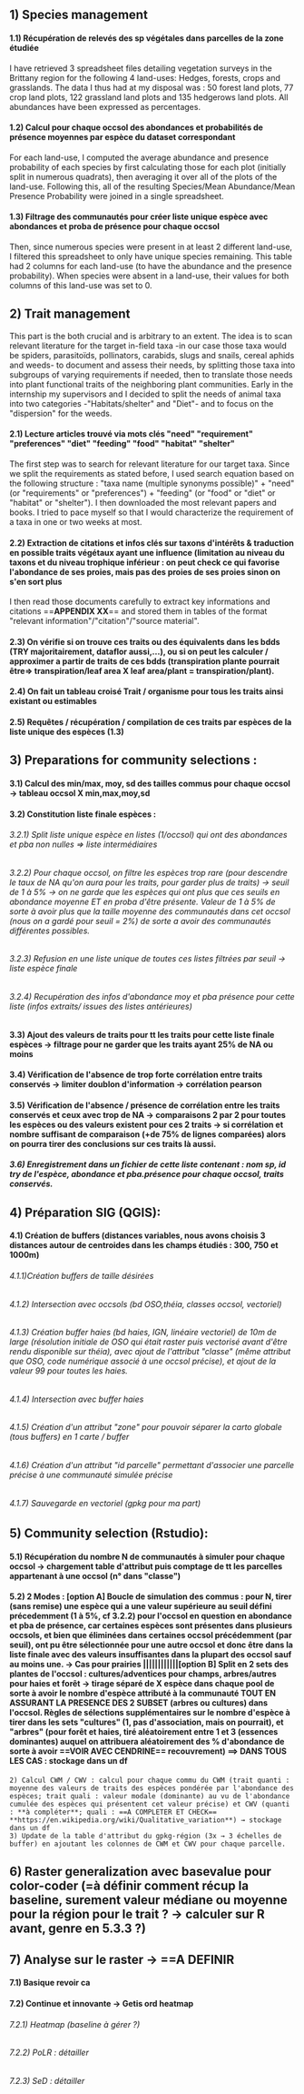 
## 1) Species management
#### 1.1) Récupération de relevés des sp végétales dans parcelles de la zone étudiée
I have retrieved 3 spreadsheet files detailing vegetation surveys in the Brittany region for the following 4 land-uses: Hedges, forests, crops and grasslands. 
The data I thus had at my disposal was : 50 forest land plots, 77 crop land plots, 122 grassland land plots and 135 hedgerows land plots. All abundances have been expressed as percentages.

#### 1.2) Calcul pour chaque occsol des abondances et probabilités de présence moyennes par espèce du dataset correspondant
For each land-use, I computed the average abundance and presence probability of each species by first calculating those for each plot (initially split in numerous quadrats), then averaging it over all of the plots of the land-use. Following this, all of the resulting Species/Mean Abundance/Mean Presence Probability were joined in a single spreadsheet.
#### 1.3) Filtrage des communautés pour créer liste unique espèce avec abondances et proba de présence pour chaque occsol
Then, since numerous species were present in at least 2 different land-use, I filtered this spreadsheet to only have unique species remaining. This table had 2 columns for each land-use (to have the abundance and the presence probability). When species were absent in a land-use, their values for both columns of this land-use was set to 0.
## 2) Trait management
This part is the both crucial and is arbitrary to an extent. The idea is to scan relevant literature for the target in-field taxa -in our case those taxa would be spiders, parasitoïds, pollinators, carabids, slugs and snails, cereal aphids and weeds- to document and assess their needs, by splitting those taxa into subgroups of varying requirements if needed, then to translate those needs into plant functional traits of the neighboring plant communities. Early in the internship my supervisors and I decided to split the needs of animal taxa into two categories -"Habitats/shelter" and "Diet"- and to focus on the "dispersion" for the weeds.
#### 2.1) Lecture articles trouvé via mots clés "need" "requirement" "preferences" "diet" "feeding" "food" "habitat" "shelter"
The first step was to search for relevant literature for our target taxa. Since we split the requirements as stated before, I used search equation based on the following structure : "taxa name (multiple synonyms possible)" + "need" (or "requirements" or "preferences") + "feeding" (or "food" or "diet" or "habitat" or "shelter"). I then downloaded the most relevant papers and books. I tried to pace myself so that I would characterize the requirement of a taxa in one or two weeks at most.
#### 2.2) Extraction de citations et infos clés sur taxons d'intérêts & traduction en possible traits végétaux ayant une influence (limitation au niveau du taxons et du niveau trophique inférieur : on peut check ce qui favorise l'abondance de ses proies, mais pas des proies de ses proies sinon on s'en sort plus
I then read those documents carefully to extract key informations and citations ==**APPENDIX XX**== and stored them in tables of the format "relevant information"/"citation"/"source material". 
#### 2.3) On vérifie si on trouve ces traits ou des équivalents dans les bdds (TRY majoritairement, dataflor aussi,...), ou si on peut les calculer / approximer a partir de traits de ces bdds (transpiration plante pourrait être=> transpiration/leaf area X leaf area/plant = transpiration/plant).
#### 2.4) On fait un tableau croisé Trait / organisme pour tous les traits ainsi existant ou estimables
#### 2.5) Requêtes / récupération / compilation de ces traits par espèces de la liste unique des espèces (1.3)
## 3) Preparations for community selections :
#### 3.1) Calcul des min/max, moy, sd des tailles commus pour chaque occsol → tableau occsol X min,max,moy,sd
#### 3.2) Constitution liste finale espèces :
###### 3.2.1) Split liste unique espèce en listes (1/occsol) qui ont des abondances et pba non nulles => liste intermédiaires
###### 3.2.2) Pour chaque occsol, on filtre les espèces trop rare (pour descendre le taux de NA qu'on aura pour les traits, pour garder plus de traits) → seuil de 1 à 5% → on ne garde que les espèces qui ont plus que ces seuils en abondance moyenne ET en proba d'être présente. Valeur de 1 à 5% de sorte à avoir plus que la taille moyenne des communautés dans cet occsol (nous on a gardé pour seuil = 2%) de sorte a avoir des communautés différentes possibles.
###### 3.2.3) Refusion en une liste unique de toutes ces listes filtrées par seuil → liste espèce finale
###### 3.2.4) Recupération des infos d'abondance moy et pba présence pour cette liste (infos extraits/ issues des listes antérieures)
#### 3.3) Ajout des valeurs de traits pour tt les traits pour cette liste finale espèces → filtrage pour ne garder que les traits ayant 25% de NA ou moins
#### 3.4) Vérification de l'absence de trop forte corrélation entre traits conservés → limiter doublon d'information → corrélation pearson
#### 3.5) Vérification de l'absence / présence de corrélation entre les traits conservés et ceux avec trop de NA → comparaisons 2 par 2 pour toutes les espèces ou des valeurs existent pour ces 2 traits → si corrélation et nombre suffisant de comparaison (+de 75% de lignes comparées) alors on pourra tirer des conclusions sur ces traits là aussi.
##### 3.6) Enregistrement dans un fichier de cette liste contenant : nom sp, id try de l'espèce, abondance et pba.présence pour chaque occsol, traits conservés.
## 4) Préparation SIG (QGIS):
#### 4.1) Création de buffers (distances variables, nous avons choisis 3 distances autour de centroides dans les champs étudiés : 300, 750 et 1000m)
###### 4.1.1)Création buffers de taille désirées
###### 4.1.2) Intersection avec occsols (bd OSO,théia, classes occsol, vectoriel)
###### 4.1.3) Création buffer haies (bd haies, IGN, linéaire vectoriel) de 10m de large (résolution initiale de OSO qui était raster puis vectorisé avant d'être rendu disponible sur théia), avec ajout de l'attribut "classe" (même attribut que OSO, code numérique associé à une occsol précise), et ajout de la valeur 99 pour toutes les haies.
###### 4.1.4) Intersection avec buffer haies
###### 4.1.5) Création d'un attribut "zone" pour pouvoir séparer la carto globale (tous buffers) en 1 carte / buffer
###### 4.1.6) Création d'un attribut "id parcelle" permettant d'associer une parcelle précise à une communauté simulée précise
###### 4.1.7) Sauvegarde en vectoriel (gpkg pour ma part)
## 5)  Community selection (Rstudio):
#### 5.1)  Récupération du nombre N de communautés à simuler pour chaque occsol → chargement table d'attribut puis comptage de tt les parcelles appartenant à une occsol (n° dans "classe")
#### 5.2)  2 Modes : **\[option A]** Boucle de simulation des commus : pour N, tirer (sans remise) une espèce qui a une valeur supérieure au seuil défini précedemment (1 à 5%, cf 3.2.2) pour l'occsol en question en abondance et pba de présence, car certaines espèces sont présentes dans plusieurs occsols, et bien que éliminées dans certaines occsol précédemment (par seuil), ont pu être sélectionnée pour une autre occsol et donc être dans la liste finale avec des valeurs insuffisantes dans la plupart des occsol sauf au moins une. → Cas pour prairies ||||||||||||**\[option B]** Split en 2 sets des plantes de l'occsol : cultures/adventices pour champs, arbres/autres pour haies et forêt → tirage séparé de X espèce dans chaque pool de sorte à avoir le nombre d'espèce attributé à la communauté TOUT EN ASSURANT LA PRESENCE DES 2 SUBSET (arbres ou cultures) dans l'occsol. Règles de sélections supplémentaires sur le nombre d'espèce à tirer dans les sets "cultures" (1, pas d'association, mais on pourrait), et "arbres" (pour forêt et haies, tiré aléatoirement entre 1 et 3 (essences dominantes) auquel on attribuera aléatoirement des % d'abondance de sorte à avoir **==VOIR AVEC CENDRINE==** recouvrement) ==> DANS TOUS LES CAS : stockage dans un df
	2) Calcul CWM / CWV : calcul pour chaque commu du CWM (trait quanti : moyenne des valeurs de traits des espèces pondérée par l'abondance des espèces; trait quali : valeur modale (dominante) au vu de l'abondance cumulée des espèces qui présentent cet valeur précise) et CWV (quanti : **à compléter**; quali : ==A COMPLETER ET CHECK== **https://en.wikipedia.org/wiki/Qualitative_variation**) → stockage dans un df
	3) Update de la table d'attribut du gpkg-région (3x → 3 échelles de buffer) en ajoutant les colonnes de CWM et CWV pour chaque parcelle.
## 6) Raster generalization avec basevalue pour color-coder (=à définir comment récup la baseline, surement valeur médiane ou moyenne pour la région pour le trait ? → calculer sur R avant, genre en 5.3.3 ?)
## 7) Analyse sur le raster → ==A DEFINIR
#### 7.1) Basique **revoir ca**
#### 7.2) Continue et innovante → Getis ord heatmap
###### 7.2.1) Heatmap (baseline à gérer ?)
###### 7.2.2) PoLR : détailler
###### 7.2.3) SeD : détailler
